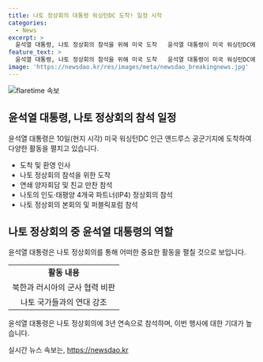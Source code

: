 ```yaml
---
title: 나토 정상회의 대통령 워싱턴DC 도착! 일정 시작
categories:
  - News
excerpt: >
  윤석열 대통령, 나토 정상회의 참석을 위해 미국 도착   윤석열 대통령이 미국 워싱턴DC에 도착해 나토 정상회의 참석을 위한 일정을 시작했습니다. 독일, 캐나다, 네덜란드, 스웨덴, 체코, 핀란드, 일본 등 다수의 정상들과의 양자회담과 조 바이든 대통령 주최 친교 만찬에 참석할 예정이며, 나토의 인도·태평양 4개국 파트너 정상회의에도 참석할 예정입니다. 또한, 나토와 미국·유럽의 5개 싱크탱크가 공동 주최하는 나토 퍼블릭포럼에도 연사로 참석할 예정이며, 북한과 러시아의 군사 협력을 비판하고 나토 국가들과의 연대를 강조할 것으로 보입니다.
feature_text: >
  윤석열 대통령, 나토 정상회의 참석을 위해 미국 도착   윤석열 대통령이 미국 워싱턴DC에 도착해 나토 정상회의 참석을 위한 일정을 시작했습니다. 독일, 캐나다, 네덜란드, 스웨덴, 체코, 핀란드, 일본 등 다수의 정상들과의 양자회담과 조 바이든 대통령 주최 친교 만찬에 참석할 예정이며, 나토의 인도·태평양 4개국 파트너 정상회의에도 참석할 예정입니다. 또한, 나토와 미국·유럽의 5개 싱크탱크가 공동 주최하는 나토 퍼블릭포럼에도 연사로 참석할 예정이며, 북한과 러시아의 군사 협력을 비판하고 나토 국가들과의 연대를 강조할 것으로 보입니다.
image: 'https://newsdao.kr/res/images/meta/newsdao_breakingnews.jpg'
---
```


<p><img src="https://newsdao.kr/res/images/meta/newsdao_breakingnews.jpg" alt="flaretime 속보" /></p>

<h2 data-ke-size="size26">윤석열 대통령, 나토 정상회의 참석 일정</h2>

<p data-ke-size="size16">윤석열 대통령은 10일(현지 시각) 미국 워싱턴DC 인근 앤드루스 공군기지에 도착하여 다양한 활동을 펼치고 있습니다.</p>

<ul>
  <li>도착 및 환영 인사</li>
  <li>나토 정상회의 참석을 위한 도착</li>
  <li>연쇄 양자회담 및 친교 만찬 참석</li>
  <li>나토의 인도·태평양 4개국 파트너(IP4) 정상회의 참석</li>
  <li>나토 정상회의 본회의 및 퍼블릭포럼 참석</li>
</ul>

<h2 data-ke-size="size26">나토 정상회의 중 윤석열 대통령의 역할</h2>

<p data-ke-size="size16">윤석열 대통령은 나토 정상회의를 통해 어떠한 중요한 활동을 펼칠 것으로 보입니다.</p>

<table>
  <tr>
    <td style="text-align: center; height: 17px;"><b>활동 내용</b></td>
  </tr>
  <tr>
    <td style="text-align: center; height: 17px;">북한과 러시아의 군사 협력 비판</td>
  </tr>
  <tr>
    <td style="text-align: center; height: 17px;">나토 국가들과의 연대 강조</td>
  </tr>
</table>

<p data-ke-size="size16">윤석열 대통령은 나토 정상회의에 3년 연속으로 참석하며, 이번 행사에 대한 기대가 높습니다.</p>
실시간 뉴스 속보는, <a href="https://newsdao.kr" rel="dofollow">https://newsdao.kr</a>


